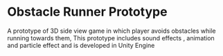 # Obstacle Runner Prototype

A prototype of 3D side view game in which player avoids obstacles while running towards them, This prototype includes sound effects , animation and particle effect and is developed in Unity Engine
 
